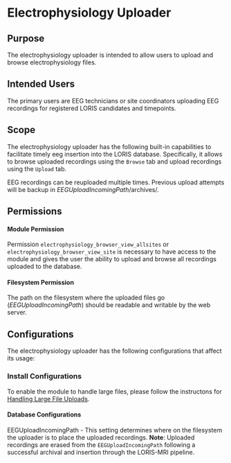# Electrophysiology Uploader

## Purpose

The electrophysiology uploader is intended to allow users to upload and browse electrophysiology files.


## Intended Users

The primary users are EEG technicians or site coordinators uploading EEG recordings 
for registered LORIS candidates and timepoints.

## Scope

The electrophysiology uploader has the following built-in capabilities to facilitate 
timely eeg insertion into the LORIS database. Specifically, it allows to browse
uploaded recordings using the `Browse` tab and upload recordings using the `Upload` 
tab.

EEG recordings can be reuploaded multiple times. Previous upload attempts will be backup in _EEGUploadIncomingPath_/archives/.

## Permissions

#### Module Permission

Permission `electrophysiology_browser_view_allsites` or `electrophysiology_browser_view_site`
is necessary to have access to the module and gives the user the ability to 
upload and browse all recordings uploaded to the database.

#### Filesystem Permission

The path on the filesystem where the uploaded files go (_EEGUploadIncomingPath_) should be 
readable and writable by the web server.

## Configurations

The electrophysiology uploader has the following configurations that affect its usage:

### Install Configurations

To enable the module to handle large files, please follow the
instructons for [Handling Large File Uploads](../../docs/wiki/00_SERVER_INSTALL_AND_CONFIGURATION/02_Website_Configuration/Handling_Large_File_Uploads.md).

#### <a name="database_config_link"></a> Database Configurations

EEGUploadIncomingPath - This setting determines where on the filesystem the 
        uploader is to place the uploaded recordings.
        **Note**: Uploaded recordings are erased from the 
        `EEGUploadIncomingPath` following a successful archival and insertion 
        through the LORIS-MRI pipeline. 

